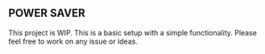 ## POWER SAVER 

This project is WIP. This is a basic setup with a simple functionality. Please feel free to work on any issue or ideas. 
